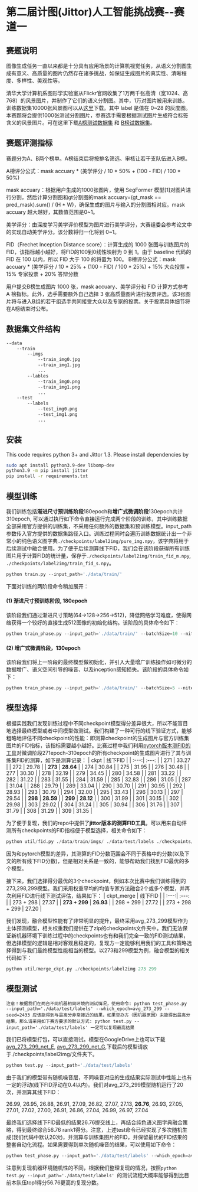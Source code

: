 # 第二届计图(Jittor)人工智能挑战赛--赛道一

## 赛题说明

图像生成任务一直以来都是十分具有应用场景的计算机视觉任务，从语义分割图生成有意义、高质量的图片仍然存在诸多挑战，如保证生成图片的真实性、清晰程度、多样性、美观性等。

清华大学计算机系图形学实验室从Flickr官网收集了1万两千张高清（宽1024、高768）的风景图片，并制作了它们的语义分割图。其中，1万对图片被用来训练。训练数据集10000张风景图可以从[这里](https://cloud.tsinghua.edu.cn/f/1d734cbb68b545d6bdf2/?dl=1)下载。其中 label 是值在 0~28 的灰度图。本赛题将会提供1000张测试分割图片，参赛选手需要根据测试图片生成符合标签含义的风景图片。可在这里下载[A榜测试数据集](https://cloud.tsinghua.edu.cn/f/70195945f21d4d6ebd94/?dl=1) 和 [B榜试数据集](https://cloud.tsinghua.edu.cn/f/980d8204f38e4dfebbc8/?dl=1)。

## 赛题评测指标

赛题分为A、B两个榜单。A榜结束后将按排名筛选、审核让若干支队伍进入B榜。

A榜评分公式：mask accuary * (美学评分 / 10 * 50% + (100 - FID) / 100 * 50%)

mask accuary：根据用户生成的1000张图片，使用 SegFormer 模型[1]对图片进行分割，然后计算分割图和gt分割图的mask accuary=(gt_mask == pred_mask).sum() / (H * W)，确保生成的图片与输入的分割图相对应。mask accuary 越大越好，其数值范围是0~1。

美学评分：由深度学习美学评价模型为图片进行美学评分，大赛组委会参考论文中的实现自动美学评分。该分数将归一化将到 0~1。

FID（Frechet Inception Distance score）：计算生成的 1000 张图与训练图片的FID，该指标越小越好，将FID的100到0线性映射为 0 到 1。由于 baseline 代码的 FID 在 100 以内，所以 FID 大于 100 的将置为 100。
B榜评分公式：mask accuary * (美学评分 / 10 * 25% + (100 - FID) / 100 * 25%) + 15% 大众投票 + 15% 专家投票 + 20% 答辩分数 

用户提交B榜生成图片 1000 张，mask accuary、美学评分和 FID 计算方式参考 A 榜指标。此外，选手需要额外自己选择 3 张高质量图片进行投票评选。该3张图片将与进入B组的若干组选手共同接受大众以及专家的投票。关于投票具体细节将在A榜结束时公布。

## 数据集文件结构

```bash
--data
    --train
        --imgs
            --train_img0.jpg
            --train_img1.jpg
            ...
        --lables
            --train_img0.png
            --train_img1.png
            ...
    --test
        --labels
            --test_img0.png
            --test_img1.png
            ...
```

## 安装

This code requires python 3+ and Jittor 1.3. Please install dependencies by

```bash
sudo apt install python3.9-dev libomp-dev  
python3.9 -m pip install jittor  
pip install -r requirements.txt
```

## 模型训练
我们训练包括**渐进尺寸预训练阶段**180epoch和**增广式微调阶段**130epoch共计310epoch, 可以通过执行如下命令直接运行完成两个阶段的训练，其中训练数据全部采用官方提供的训练集，不采用任何额外的数据集和预训练模型。input_path参数传入官方提供的数据集路径入口。训练过程同时会遍历训练数据统计出一个非常小的纯色语义图字典`./checkpoints/label2img/pure_img.npy`，该字典将用于后续测试中融合使用。为了便于后续测算线下FID，我们会在该阶段获得所有训练图片用于计算FID的统计量，保存于`./checkpoints/label2img/train_fid_m.npy`, `./checkpoints/label2img/train_fid_s.npy`。
```python
python train.py --input_path='./data/train/' 
```

下面对训练的两阶段命令稍加展开：
#### (1) 渐进尺寸预训练阶段, 180epoch
该阶段我们通过渐进尺寸策略(64->128->256->512)，降低网络学习难度，使得网络获得一个较好的直接生成512图像的初始化结构。该阶段的具体命令如下：
```python
python train_phase.py --input_path='./data/train/' --batchSize=10 --niter=180 --pg_niter=180 --pg_strategy=1 --num_D=4
```



#### (2) 增广式微调阶段，130epoch
该阶段我们将上一阶段的最终模型做初始化，并引入大量增广训练操作如可微分的数据增广、语义空间引导的噪音、以及inception感知损失。该阶段的具体命令如下：
```python
python train_phase.py --input_path='./data/train/' --batchSize=5 --niter=310 --pg_niter=180 --pg_strategy=1 --save_epoch_freq=1 --num_D=4 --diff_aug='color,crop,translation' --inception_loss --use_seg_noise --continue_train --which_epoch=180
```


## 模型选择
根据实践我们发现训练过程中不同checkpoint模型得分差异很大，所以不能盲目地选择最终模型或者中间模型做测试。我们构建了一种可行的线下验证方式，能够粗略地评估不同checkpoint的性能：即测算checkpoint的生成图片与官方训练集图片的FID指标，该指标需要越小越好。比赛过程中我们利用[pytorch版本测FID的工具](https://github.com/mseitzer/pytorch-fid)对微调阶段271epoch-310epoch的所有checkpoint的生成图片进行了其与训练集FID的测算，如下是测算记录：
| ckpt | 线下FID       |
| :---:| :---:         |
| 271  | 33.27         |
| 272  | 29.78         |
| **273**  | **28.64** |
| 274  | 30.84         |
| 275  | 31.95         |
| 276  | 30.48         |
| 277  | 30.30         |
| 278  | 32.19         |
| 279  | 34.45         |
| 280  | 34.58         |
| 281  | 33.22         |
| 282  | 31.22         |
| 283  | 31.55         |
| 284  | 31.59         |
| 285  | 32.83         |
| 286  | 31.05         |
| 287  | 31.04         |
| 288  | 29.79         |
| 289  | 33.04         |
| 290  | 30.70         |
| 291  | 30.95         |
| 292  | 28.93         |
| 293  | 30.79         |
| 294  | 32.00         |
| 295  | 33.43         |
| 296  | 30.13         |
| 297  | 29.54         |
| **298**  | **28.59**     |
| **299**  | **28.12**     |
| 300  | 31.99         |
| 301  | 30.15         |
| 302  | 29.98         |
| 303  | 29.02         |
| 304  | 31.24         |
| 305  | 30.94         |
| 306  | 31.76         |
| 307  | 31.79         |
| 308  | 31.29         |
| 309  | 31.35         |

为了便于复现，我们的repo中提供了**jittor版本的测算FID工具**，可以用来自动评测所有checkpoints的FID指标便于模型选择，相关命令如下：
```python
python util/fid.py ./data/train/imgs/ ./data/test/labels ./checkpoints/label2img 270-310
```
因为和pytorch模型的差异，其测算的FID分数范围会不同于表格中的分数(以及下文的所有线下FID分数)，但是相对关系是一致的，能够帮助我们找到FID最优的多个模型。


接下来，我们选择得分最优的3个checkpoint，例如本次比赛中我们训练得到的273,298,299模型。我们采用权重平均的均值专家方法融合2个或多个模型，并再次利用FID进行线下测试评估，结果如下：
| ckpt_merge | 线下FID |
| :---:| :---:         |
| 273 + 298 | 27.37 |
| **273 + 299** | **26.93** |
| 298 + 299 | 27.72 |
| 273 + 298 + 299 | 27.20 |

我们发现，融合模型性能有了非常明显的提升，最终采用avg_273_299模型作为主体预测模型，相关权重我们提供在了zip的checkpoints文件夹中。我们无法保证新机器环境下训练过程中的checkpoints也有和我们完全一致的FID测试结果，但选择模型的逻辑是相对客观且稳定的，复现方一定能够利用我们的工具和策略选择得到与我们最终模型性能相当的模型。以273和299模型为例，融合模型的相关代码如下：
```python
python util/merge_ckpt.py ./checkpoints/label2img 273 299
```

## 模型测试
`注意！根据我们在两台不同机器相同环境的测试情况，使用命令: python test_phase.py --input_path='./data/test/labels' --which_epoch=avg_273_299 --seed=2433 应该能得到与最高分非常接近的结果，如果举办方（因机器原因）未能得出最高分结果，那么请采用如下赛方要求的默认方式: python test.py --input_path='./data/test/labels' 一定可以复现最高结果`

我们已将模型打包，可以直接测试。模型在GoogleDrive上也可以下载 [avg_273_299_net_E](https://drive.google.com/file/d/1c9lpUK_Z1B77WD7H24PRSQJscSl_RQDf/view?usp=sharing), [avg_273_299_net_G](https://drive.google.com/file/d/1mI2FAi7UaEg0nUzQOspxlpSZKeUvcSIl/view?usp=sharing),下载后的模型请放于./checkpoints/label2img/文件夹下。
```python
python test.py --input_path='./data/test/labels'
```

由于我们的模型带有随机噪音层，不同噪音对应的生成结果实际测试中性能上也有一定的浮动(线下FID浮动在0.4以内)。我们对avg_273_299模型随机运行了20次，并测算其线下FID：

26.99, 26.95, 26.88, 26.91, 27.09, 26.82, 27.07, 27.13, **26.76**, 26.93, 27.05, 27.01, 27.02, 27.00, 26.91, 26.86, 27.04, 26.99, 26.97, 27.04

最终我们选择线下FID最低的结果26.76提交线上，再结合纯色语义图字典融合策略，得到最终综合56.76 rank1得分。注意，上述test命令已经实现了多次随机生成(我们代码中默认20次)，并测算与训练集图片的FID，并保留最优的FID结果的整套自动化流程。如果需要得到单次随机噪音的结果，可以使用如下命令：
```python
python test_phase.py --input_path='./data/test/labels' --which_epoch=avg_273_299
```
注意到复现机器环境随机性的不同，根据我们整理复现的情况，按照```python test.py --input_path='./data/test/labels' ```的测试流程大概率能够得到比目前本队伍top1得分56.76更高的复现分数。


